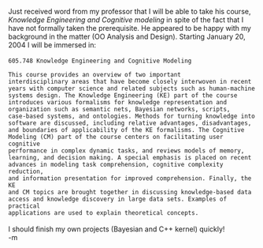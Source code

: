 Just received word from my professor that I will be able to take his course, <i>Knowledge Engineering and Cognitive modeling</i> in spite of the fact that I have not formally taken the prerequisite.  He appeared to be happy with my background in the matter (OO Analysis and Design).  Starting January 20, 2004 I will be immersed in:
<br />
<br /><code>605.748 Knowledge Engineering and Cognitive Modeling 
<br />This course provides an overview of two important interdisciplinary areas that have become closely interwoven in recent years with computer science and related subjects such as human-machine systems design. The Knowledge Engineering (KE) part of the course introduces various formalisms for knowledge representation and organization such as semantic nets, Bayesian networks, scripts, case-based systems, and ontologies. Methods for turning knowledge into software are discussed, including relative advantages, disadvantages, and boundaries of applicability of the KE formalisms. The Cognitive Modeling (CM) part of the course centers on facilitating user cognitive performance in complex dynamic tasks, and reviews models of memory, learning, and decision making. A special emphasis is placed on recent advances in modeling task comprehension, cognitive complexity reduction, and information presentation for improved comprehension. Finally, the KE and CM topics are brought together in discussing knowledge-based data access and knowledge discovery in large data sets. Examples of practical applications are used to explain theoretical concepts.</code>
<br />
<br />I should finish my own projects (Bayesian and C++ kernel) quickly!
<br />-m
<br />